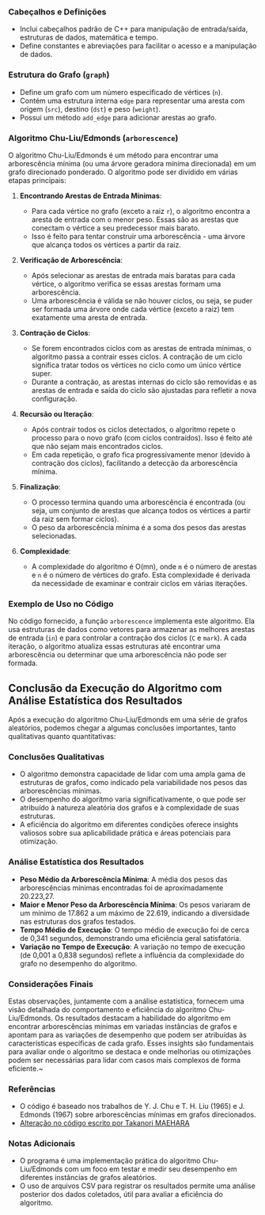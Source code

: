 
### Cabeçalhos e Definições

- Inclui cabeçalhos padrão de C++ para manipulação de entrada/saída, estruturas de dados, matemática e tempo.
- Define constantes e abreviações para facilitar o acesso e a manipulação de dados.

### Estrutura do Grafo (`graph`)

- Define um grafo com um número especificado de vértices (`n`).
- Contém uma estrutura interna `edge` para representar uma aresta com origem (`src`), destino (`dst`) e peso (`weight`).
- Possui um método `add_edge` para adicionar arestas ao grafo.

### Algoritmo Chu-Liu/Edmonds (`arborescence`)

O algoritmo Chu-Liu/Edmonds é um método para encontrar uma arborescência mínima (ou uma árvore geradora mínima direcionada) em um grafo direcionado ponderado. O algoritmo pode ser dividido em várias etapas principais:

1. **Encontrando Arestas de Entrada Mínimas**:
   - Para cada vértice no grafo (exceto a raiz `r`), o algoritmo encontra a aresta de entrada com o menor peso. Essas são as arestas que conectam o vértice a seu predecessor mais barato.
   - Isso é feito para tentar construir uma arborescência - uma árvore que alcança todos os vértices a partir da raiz.

2. **Verificação de Arborescência**:
   - Após selecionar as arestas de entrada mais baratas para cada vértice, o algoritmo verifica se essas arestas formam uma arborescência.
   - Uma arborescência é válida se não houver ciclos, ou seja, se puder ser formada uma árvore onde cada vértice (exceto a raiz) tem exatamente uma aresta de entrada.

3. **Contração de Ciclos**:
   - Se forem encontrados ciclos com as arestas de entrada mínimas, o algoritmo passa a contrair esses ciclos. A contração de um ciclo significa tratar todos os vértices no ciclo como um único vértice super.
   - Durante a contração, as arestas internas do ciclo são removidas e as arestas de entrada e saída do ciclo são ajustadas para refletir a nova configuração.

4. **Recursão ou Iteração**:
   - Após contrair todos os ciclos detectados, o algoritmo repete o processo para o novo grafo (com ciclos contraídos). Isso é feito até que não sejam mais encontrados ciclos.
   - Em cada repetição, o grafo fica progressivamente menor (devido à contração dos ciclos), facilitando a detecção da arborescência mínima.

5. **Finalização**:
   - O processo termina quando uma arborescência é encontrada (ou seja, um conjunto de arestas que alcança todos os vértices a partir da raiz sem formar ciclos).
   - O peso da arborescência mínima é a soma dos pesos das arestas selecionadas.

6. **Complexidade**:
   - A complexidade do algoritmo é O(mn), onde `m` é o número de arestas e `n` é o número de vértices do grafo. Esta complexidade é derivada da necessidade de examinar e contrair ciclos em várias iterações.

### Exemplo de Uso no Código

No código fornecido, a função `arborescence` implementa este algoritmo. Ela usa estruturas de dados como vetores para armazenar as melhores arestas de entrada (`in`) e para controlar a contração dos ciclos (`C` e `mark`). A cada iteração, o algoritmo atualiza essas estruturas até encontrar uma arborescência ou determinar que uma arborescência não pode ser formada.

## Conclusão da Execução do Algoritmo com Análise Estatística dos Resultados

Após a execução do algoritmo Chu-Liu/Edmonds em uma série de grafos aleatórios, podemos chegar a algumas conclusões importantes, tanto qualitativas quanto quantitativas:

### Conclusões Qualitativas

- O algoritmo demonstra capacidade de lidar com uma ampla gama de estruturas de grafos, como indicado pela variabilidade nos pesos das arborescências mínimas.
- O desempenho do algoritmo varia significativamente, o que pode ser atribuído à natureza aleatória dos grafos e à complexidade de suas estruturas.
- A eficiência do algoritmo em diferentes condições oferece insights valiosos sobre sua aplicabilidade prática e áreas potenciais para otimização.

### Análise Estatística dos Resultados

- **Peso Médio da Arborescência Mínima**: A média dos pesos das arborescências mínimas encontradas foi de aproximadamente 20.223,27.
- **Maior e Menor Peso da Arborescência Mínima**: Os pesos variaram de um mínimo de 17.862 a um máximo de 22.619, indicando a diversidade nas estruturas dos grafos testados.
- **Tempo Médio de Execução**: O tempo médio de execução foi de cerca de 0,341 segundos, demonstrando uma eficiência geral satisfatória.
- **Variação no Tempo de Execução**: A variação no tempo de execução (de 0,001 a 0,838 segundos) reflete a influência da complexidade do grafo no desempenho do algoritmo.

### Considerações Finais

Estas observações, juntamente com a análise estatística, fornecem uma visão detalhada do comportamento e eficiência do algoritmo Chu-Liu/Edmonds. Os resultados destacam a habilidade do algoritmo em encontrar arborescências mínimas em variadas instâncias de grafos e apontam para as variações de desempenho que podem ser atribuídas às características específicas de cada grafo. Esses insights são fundamentais para avaliar onde o algoritmo se destaca e onde melhorias ou otimizações podem ser necessárias para lidar com casos mais complexos de forma eficiente.~

### Referências

- O código é baseado nos trabalhos de Y. J. Chu e T. H. Liu (1965) e J. Edmonds (1967) sobre arborescências mínimas em grafos direcionados.
- [Alteração no código escrito por Takanori MAEHARA](https://github.com/spaghetti-source/algorithm/blob/master/graph)

### Notas Adicionais

- O programa é uma implementação prática do algoritmo Chu-Liu/Edmonds com um foco em testar e medir seu desempenho em diferentes instâncias de grafos aleatórios.
- O uso de arquivos CSV para registrar os resultados permite uma análise posterior dos dados coletados, útil para avaliar a eficiência do algoritmo.
